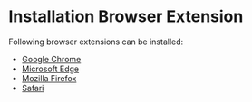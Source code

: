 # Installation Browser Extension

Following browser extensions can be installed: 

- [Google Chrome](/docs/passwordsecure/9.1/passwordsecure/installation/browser/google_chrome.md)
- [Microsoft Edge](/docs/passwordsecure/9.1/passwordsecure/installation/browser/microsoft_edge.md)
- [Mozilla Firefox](/docs/passwordsecure/9.1/passwordsecure/installation/browser/mozilla_firefox.md)
- [Safari](/docs/passwordsecure/9.1/passwordsecure/installation/browser/safari.md)
